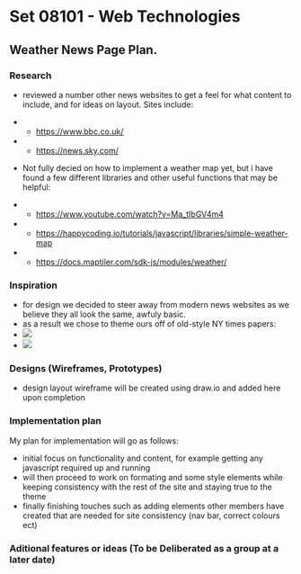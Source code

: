 # Set 08101 - Web Technologies
## Weather News Page Plan.
### Research
* reviewed a number other news websites to get a feel for what content to include, and for ideas on layout. Sites include:
* * https://www.bbc.co.uk/
* * https://news.sky.com/

* Not fully decied on how to implement a weather map yet, but i have found a few different libraries and other useful functions that may be helpful:
* * https://www.youtube.com/watch?v=Ma_tIbGV4m4
* * https://happycoding.io/tutorials/javascript/libraries/simple-weather-map
* * https://docs.maptiler.com/sdk-js/modules/weather/
  
### Inspiration
* for design we decided to steer away from modern news websites as we believe they all look the same, awfuly basic.
* as a result we chose to theme ours off of old-style NY times papers:
* ![](https://static01.nyt.com/images/2020/04/01/insider/01insider-ntnyt-1/01insider-ntnyt-1-superJumbo-v3.jpg)
* ![](https://s3.amazonaws.com/libapps/accounts/812/images/walkonthemoonnewspaper.jpeg)

### Designs (Wireframes, Prototypes)
* design layout wireframe will be created using draw.io and added here upon completion

### Implementation plan
My plan for implementation will go as follows:
* initial focus on functionality and content, for example getting any javascript required up and running 
* will then proceed to work on formating and some style elements while keeping consistency with the rest of the site and staying true to the theme
* finally finishing touches such as adding elements other members have created that are needed for site consistency (nav bar, correct colours ect)

### Aditional features or ideas (To be Deliberated as a group at a later date)
